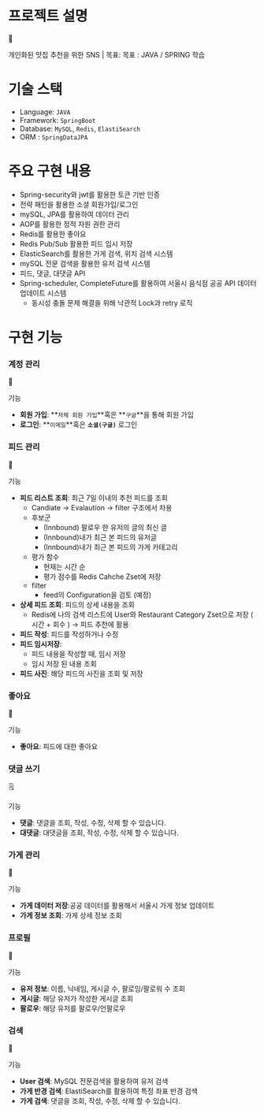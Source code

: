 # 프로젝트 설명

<aside>
📢

개인화된 맛집 추천을 위한 SNS | 목표: 목표 : JAVA / SPRING 학습

</aside>

# 기술 스택

- Language: `JAVA`
- Framework: `SpringBoot`
- Database: `MySQL`, `Redis`, `ElastiSearch`
- ORM :  `SpringDataJPA`

# 주요 구현 내용

- Spring-security와 jwt를 활용한 토큰 기반 인증
- 전략 패턴을 활용한 소셜 회원가입/로그인
- mySQL, JPA를 활용하여 데이터 관리
- AOP를 활용한 정적 자원 권한 관리
- Redis를 활용한 좋아요
- Redis Pub/Sub 활용한 피드 임시 저장
- ElasticSearch를 활용한 가게 검색, 위치 검색 시스템
- mySQL 전문 검색을 활용한 유저 검색 시스템
- 피드, 댓글, 대댓글 API
- Spring-scheduler, CompleteFuture를 활용하여 서울시 음식점 공공 API 데이터 업데이트 시스템
    - 동시성 충돌 문제 해결을 위해 낙관적 Lock과 retry 로직

# 구현 기능

### 계정 관리

<aside>
🪪

기능

- **회원 가입**: **`자체 회원 가입`**혹은 **`구글`**을 통해 회원 가입
- **로그인**: **`이메일`**혹은 **`소셜(구글)`** 로그인
</aside>

### 피드 관리

<aside>
📄

기능

- **피드 리스트 조회**: 최근 7일 이내의 추천 피드를 조회
    - Candiate → Evalaution → filter 구조에서 차용
    - 후보군
        - (Innbound) 팔로우 한 유저의 글의 최신 글
        - (Innbound)내가 최근 본 피드의 유저글
        - (Innbound)내가 최근 본 피드의 가게 카테고리
    - 평가 함수
        - 현재는 시간 순
        - 평가 점수를 Redis Cahche Zset에 저장
    - filter
        - feed의 Configuration을 검토 (예정)
- **상세 피드 조회**:  피드의 상세 내용을 조회
    - Redis에 나의 검색 리스트에 User와 Restaurant Category Zset으로 저장 ( 시간 + 회수 ) → 피드 추천에 활용
- **피드 작성**: 피드를 작성하거나 수정
- **피드 임시저장**:
    - 피드 내용을 작성할 때, 임시 저장
    - 임시 저장 된 내용 조회
- **피드 사진**:  해당 피드의 사진을 조회 및 저장
</aside>

### 좋아요

<aside>
💟

기능

- **좋아요**: 피드에 대한 좋아요
</aside>

### 댓글 쓰기

<aside>
🗒️

기능

- **댓글**: 댓글을 조회, 작성, 수정, 삭제 할 수 있습니다.
- **대댓글**: 대댓글을 조회, 작성, 수정, 삭제 할 수 있습니다.
</aside>

### 가게 관리

<aside>
🏪

기능

- **가게 데이터 저장**:공공 데이터를 활용해서 서울시 가게 정보 업데이트
- **가게 정보 조회**: 가게 상세 정보 조회
</aside>

### 프로필

<aside>
👬

기능

- **유저 정보**: 이름, 닉네임, 게시글 수, 팔로잉/팔로워 수 조회
- **게시글**: 해당 유저가 작성한 게시글 조회
- **팔로우**: 해당 유저를 팔로우/언팔로우
</aside>

### 검색

<aside>
🔎

기능

- **User 검색**: MySQL 전문검색을 활용하여 유저 검색
- **가게 반경 검색**: ElastiSearch를 활용하여 특정 좌표 반경 검색
- **가게 검색**: 댓글을 조회, 작성, 수정, 삭제 할 수 있습니다.
</aside>
